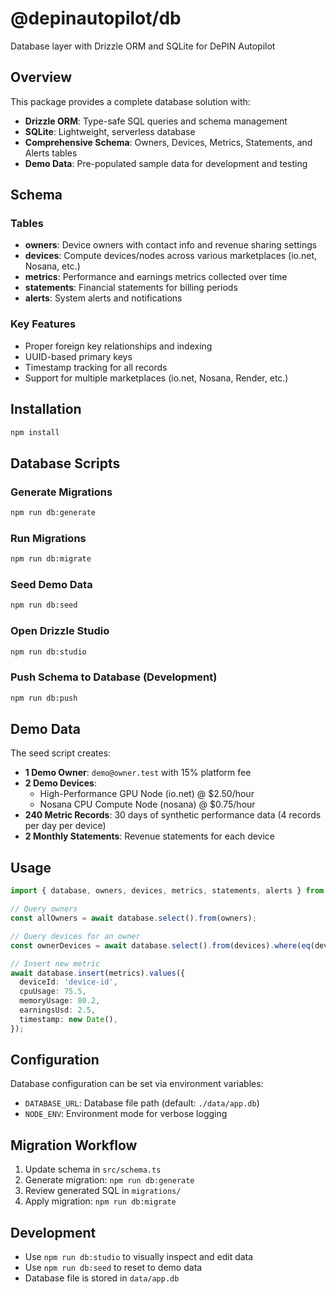 # @depinautopilot/db

Database layer with Drizzle ORM and SQLite for DePIN Autopilot

## Overview

This package provides a complete database solution with:

- **Drizzle ORM**: Type-safe SQL queries and schema management
- **SQLite**: Lightweight, serverless database
- **Comprehensive Schema**: Owners, Devices, Metrics, Statements, and Alerts tables
- **Demo Data**: Pre-populated sample data for development and testing

## Schema

### Tables

- **owners**: Device owners with contact info and revenue sharing settings
- **devices**: Compute devices/nodes across various marketplaces (io.net, Nosana, etc.)
- **metrics**: Performance and earnings metrics collected over time
- **statements**: Financial statements for billing periods
- **alerts**: System alerts and notifications

### Key Features

- Proper foreign key relationships and indexing
- UUID-based primary keys
- Timestamp tracking for all records
- Support for multiple marketplaces (io.net, Nosana, Render, etc.)

## Installation

```bash
npm install
```

## Database Scripts

### Generate Migrations

```bash
npm run db:generate
```

### Run Migrations

```bash
npm run db:migrate
```

### Seed Demo Data

```bash
npm run db:seed
```

### Open Drizzle Studio

```bash
npm run db:studio
```

### Push Schema to Database (Development)

```bash
npm run db:push
```

## Demo Data

The seed script creates:

- **1 Demo Owner**: `demo@owner.test` with 15% platform fee
- **2 Demo Devices**:
  - High-Performance GPU Node (io.net) @ $2.50/hour
  - Nosana CPU Compute Node (nosana) @ $0.75/hour
- **240 Metric Records**: 30 days of synthetic performance data (4 records per day per device)
- **2 Monthly Statements**: Revenue statements for each device

## Usage

```typescript
import { database, owners, devices, metrics, statements, alerts } from '@depinautopilot/db';

// Query owners
const allOwners = await database.select().from(owners);

// Query devices for an owner
const ownerDevices = await database.select().from(devices).where(eq(devices.ownerId, 'owner-id'));

// Insert new metric
await database.insert(metrics).values({
  deviceId: 'device-id',
  cpuUsage: 75.5,
  memoryUsage: 80.2,
  earningsUsd: 2.5,
  timestamp: new Date(),
});
```

## Configuration

Database configuration can be set via environment variables:

- `DATABASE_URL`: Database file path (default: `./data/app.db`)
- `NODE_ENV`: Environment mode for verbose logging

## Migration Workflow

1. Update schema in `src/schema.ts`
2. Generate migration: `npm run db:generate`
3. Review generated SQL in `migrations/`
4. Apply migration: `npm run db:migrate`

## Development

- Use `npm run db:studio` to visually inspect and edit data
- Use `npm run db:seed` to reset to demo data
- Database file is stored in `data/app.db`
